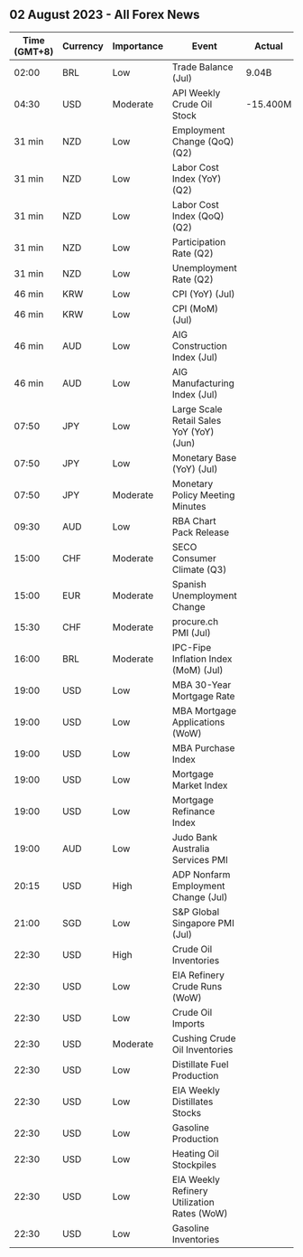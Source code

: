 ## 02 August 2023 - All Forex News

| Time (GMT+8) | Currency | Importance | Event | Actual | Forecast | Previous |
|------|----------|------------|-------|--------|----------|----------|
| 02:00 | BRL | Low | Trade Balance (Jul) | 9.04B | 8.22B | 10.46B |
| 04:30 | USD | Moderate | API Weekly Crude Oil Stock | -15.400M | -0.900M | 1.319M |
| 31 min | NZD | Low | Employment Change (QoQ) (Q2) |  | 0.5% | 0.8% |
| 31 min | NZD | Low | Labor Cost Index (YoY) (Q2) |  | 4.4% | 4.5% |
| 31 min | NZD | Low | Labor Cost Index (QoQ) (Q2) |  | 1.2% | 0.9% |
| 31 min | NZD | Low | Participation Rate (Q2) |  | 72.00% | 72.00% |
| 31 min | NZD | Low | Unemployment Rate (Q2) |  | 3.5% | 3.4% |
| 46 min | KRW | Low | CPI (YoY) (Jul) |  | 2.4% | 2.7% |
| 46 min | KRW | Low | CPI (MoM) (Jul) |  | 0.2% | 0.0% |
| 46 min | AUD | Low | AIG Construction Index (Jul) |  |  | 10.6 |
| 46 min | AUD | Low | AIG Manufacturing Index (Jul) |  |  | -19.8 |
| 07:50 | JPY | Low | Large Scale Retail Sales YoY (YoY) (Jun) |  |  | 4.0% |
| 07:50 | JPY | Low | Monetary Base (YoY) (Jul) |  | -0.9% | -1.0% |
| 07:50 | JPY | Moderate | Monetary Policy Meeting Minutes |  |  |  |
| 09:30 | AUD | Low | RBA Chart Pack Release |  |  |  |
| 15:00 | CHF | Moderate | SECO Consumer Climate (Q3) |  |  | -13 |
| 15:00 | EUR | Moderate | Spanish Unemployment Change |  |  | -50.3K |
| 15:30 | CHF | Moderate | procure.ch PMI (Jul) |  | 44.2 | 44.9 |
| 16:00 | BRL | Moderate | IPC-Fipe Inflation Index (MoM) (Jul) |  | 0.02% | -0.03% |
| 19:00 | USD | Low | MBA 30-Year Mortgage Rate |  |  | 6.87% |
| 19:00 | USD | Low | MBA Mortgage Applications (WoW) |  |  | -1.8% |
| 19:00 | USD | Low | MBA Purchase Index |  |  | 159.2 |
| 19:00 | USD | Low | Mortgage Market Index |  |  | 206.9 |
| 19:00 | USD | Low | Mortgage Refinance Index |  |  | 444.5 |
| 19:00 | AUD | Low | Judo Bank Australia Services PMI |  | 48.0 | 50.3 |
| 20:15 | USD | High | ADP Nonfarm Employment Change (Jul) |  | 188K | 497K |
| 21:00 | SGD | Low | S&P Global Singapore PMI (Jul) |  |  | 49.7 |
| 22:30 | USD | High | Crude Oil Inventories |  | -0.071M | -0.600M |
| 22:30 | USD | Low | EIA Refinery Crude Runs (WoW) |  |  | -0.107M |
| 22:30 | USD | Low | Crude Oil Imports |  | 0.908M | -1.584M |
| 22:30 | USD | Moderate | Cushing Crude Oil Inventories |  | -2.494M | -2.609M |
| 22:30 | USD | Low | Distillate Fuel Production |  | -0.005M | -0.251M |
| 22:30 | USD | Low | EIA Weekly Distillates Stocks |  | -0.261M | -0.245M |
| 22:30 | USD | Low | Gasoline Production |  | -0.049M | -0.035M |
| 22:30 | USD | Low | Heating Oil Stockpiles |  | 0.082M | -1.002M |
| 22:30 | USD | Low | EIA Weekly Refinery Utilization Rates (WoW) |  |  | -0.9% |
| 22:30 | USD | Low | Gasoline Inventories |  | -0.049M | -0.786M |
